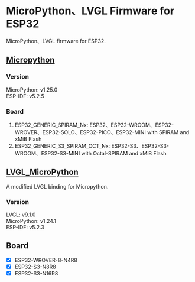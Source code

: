 # MicroPython、LVGL Firmware for ESP32
MicroPython、LVGL firmware for ESP32.

## [Micropython](https://github.com/micropython/micropython)
### Version
MicroPython:       v1.25.0  
ESP-IDF:           v5.2.5
### Board
1. ESP32_GENERIC_SPIRAM_Nx:           ESP32、ESP32-WROOM、ESP32-WROVER、ESP32-SOLO、ESP32-PICO、ESP32-MINI with SPIRAM and xMiB Flash  
2. ESP32_GENERIC_S3_SPIRAM_OCT_Nx:    ESP32-S3、ESP32-S3-WROOM、ESP32-S3-MINI with Octal-SPIRAM and xMiB Flash

## [LVGL_MicroPython](https://github.com/lvgl-micropython/lvgl_micropython)
A modified LVGL binding for Micropython. 
### Version
LVGL:              v9.1.0  
MicroPython:       v1.24.1  
ESP-IDF:           v5.2.3
## Board
* [x] ESP32-WROVER-B-N4R8  
* [x] ESP32-S3-N8R8  
* [x] ESP32-S3-N16R8